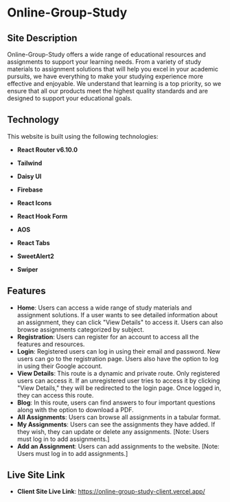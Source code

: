 # Online-Group-Study

## Site Description
Online-Group-Study offers a wide range of educational resources and assignments to support your learning needs. From a variety of study materials to assignment solutions that will help you excel in your academic pursuits, we have everything to make your studying experience more effective and enjoyable. We understand that learning is a top priority, so we ensure that all our products meet the highest quality standards and are designed to support your educational goals.

## Technology
This website is built using the following technologies:

- **React Router v6.10.0**
- **Tailwind**
- **Daisy UI**
- **Firebase**
- **React Icons**
- **React Hook Form**
- **AOS**
- **React Tabs**
- **SweetAlert2**

- **Swiper**

## Features
- **Home**: Users can access a wide range of study materials and assignment solutions. If a user wants to see detailed information about an assignment, they can click "View Details" to access it. Users can also browse assignments categorized by subject.
- **Registration**: Users can register for an account to access all the features and resources.
- **Login**: Registered users can log in using their email and password. New users can go to the registration page. Users also have the option to log in using their Google account.
- **View Details**: This route is a dynamic and private route. Only registered users can access it. If an unregistered user tries to access it by clicking "View Details," they will be redirected to the login page. Once logged in, they can access this route.
- **Blog**: In this route, users can find answers to four important questions along with the option to download a PDF.
- **All Assignments**: Users can browse all assignments in a tabular format.
- **My Assignments**: Users can see the assignments they have added. If they wish, they can update or delete any assignments. [Note: Users must log in to add assignments.]
- **Add an Assignment**: Users can add assignments to the website. [Note: Users must log in to add assignments.]

## Live Site Link

  - **Client Site Live Link**: https://online-group-study-client.vercel.app/
